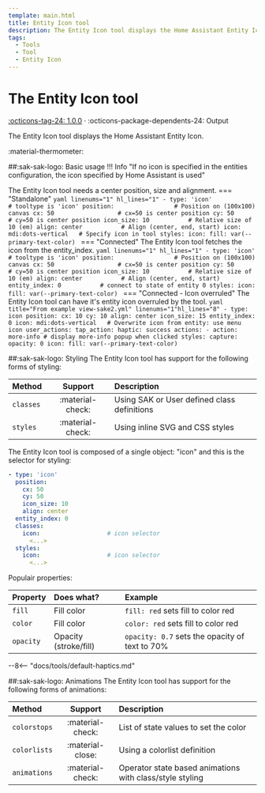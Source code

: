 ```yaml
---
template: main.html
title: Entity Icon tool
description: The Entity Icon tool displays the Home Assistant Entity Icon value. The icon can be styled and animated using CSS.
tags:
  - Tools
  - Tool
  - Entity Icon
---
```


[entity-icon-tool support]: https://github.com/amoebelabs/swiss-army-knife-card/releases/
# The Entity Icon tool
[:octicons-tag-24: 1.0.0][entity-icon-tool support] ·
:octicons-package-dependents-24: Output

The Entity Icon tool displays the Home Assistant Entity Icon.

   :material-thermometer:

##:sak-sak-logo: Basic usage
!!! Info "If no icon is specified in the entities configuration, the icon specified by Home Assistant is used"

The Entity Icon tool needs a center position, size and alignment.
=== "Standalone"
    ```yaml linenums="1" hl_lines="1"
    - type: 'icon'              # tooltype is 'icon'
      position:                 # Position on (100x100) canvas
        cx: 50                  # cx=50 is center position
        cy: 50                  # cy=50 is center position
        icon_size: 10           # Relative size of 10 (em)
        align: center           # Align (center, end, start)
      icon: mdi:dots-vertical   # Specify icon in tool
      styles:
        icon:
          fill: var(--primary-text-color)
    ```
=== "Connected"
    The Entity Icon tool fetches the icon from the entity_index.
    ```yaml linenums="1" hl_lines="1"
    - type: 'icon'              # tooltype is 'icon'
      position:                 # Position on (100x100) canvas
        cx: 50                  # cx=50 is center position
        cy: 50                  # cy=50 is center position
        icon_size: 10           # Relative size of 10 (em)
        align: center           # Align (center, end, start)
      entity_index: 0           # connect to state of entity 0
      styles:
        icon:
          fill: var(--primary-text-color)
    ```
=== "Connected - Icon overruled"
    The Entity Icon tool can have it's entity icon overruled by the tool. 
    ```yaml title="From example view-sake2.yml" linenums="1"hl_lines="8"
    - type: icon
      position:
        cx: 10
        cy: 10
        align: center
        icon_size: 15
      entity_index: 0
      icon: mdi:dots-vertical   # Overwrite icon from entity: use menu icon
      user_actions:
        tap_action:
          haptic: success
          actions:
            - action: more-info # display more-info popup when clicked
      styles:
        capture:
          opacity: 0
        icon:
          fill: var(--primary-text-color)
    ```

##:sak-sak-logo: Styling
The Entity Icon tool has support for the following forms of styling:

| Method       | Support          | Description            |
| :----------- | :--------------: | :-------------------- |
| `classes`    | :material-check: | Using SAK or User defined class definitions  |
| `styles`     | :material-check: | Using inline SVG and CSS styles |

The Entity Icon tool is composed of a single object: "icon" and this is the selector for styling:
```yaml linenums="1"hl_lines="9 12"
- type: 'icon'
  position:
    cx: 50
    cy: 50
    icon_size: 10
    align: center
  entity_index: 0
  classes:
    icon:                   # icon selector
      <...>
  styles:
    icon:                   # icon selector
      <...>
```
Populair properties:

| Property       | Does what?            | Example                                                 |
| :-------------- | :-------------------- | :------------------------------------------------------ |
| `fill`          | Fill color            | `fill: red` sets fill to color red |
| `color`         | Fill color            | `color: red` sets fill to color red |
| `opacity`       | Opacity (stroke/fill) | `opacity: 0.7` sets the opacity of text to 70% |

--8<-- "docs/tools/default-haptics.md"

##:sak-sak-logo: Animations
The Entity Icon tool has support for the following forms of animations:

| Method       | Support          | Description            |
| :----------- | :--------------: | :-------------------- |
| `colorstops` | :material-check: | List of state values to set the color |
| `colorlists` | :material-close: | Using a colorlist definition |
| `animations` | :material-check: | Operator state based animations with class/style styling |


